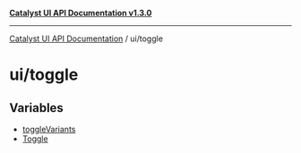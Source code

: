 [**Catalyst UI API Documentation v1.3.0**](../../README.md)

---

[Catalyst UI API Documentation](../../README.md) / ui/toggle

# ui/toggle

## Variables

- [toggleVariants](variables/toggleVariants.md)
- [Toggle](variables/Toggle.md)
